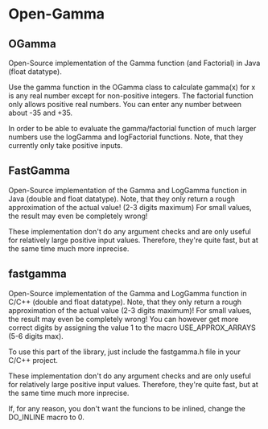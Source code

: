 # Open-Gamma
## OGamma
Open-Source implementation of the Gamma function (and Factorial) in Java (float datatype).

Use the gamma function in the OGamma class to calculate gamma(x) for x is any real number except for non-positive integers. The factorial function only allows positive real numbers. You can enter any number between about -35 and +35.

In order to be able to evaluate the gamma/factorial function of much larger numbers use the logGamma and logFactorial functions. Note, that they currently only take positive inputs.

## FastGamma
Open-Source implementation of the Gamma and LogGamma function in Java (double and float datatype). Note, that they only return a rough approximation of the actual value! (2-3 digits maximum) For small values, the result may even be completely wrong!

These implementation don't do any argument checks and are only useful for relatively large positive input values.
Therefore, they're quite fast, but at the same time much more inprecise.

## fastgamma
Open-Source implementation of the Gamma and LogGamma function in C/C++ (double and float datatype). Note, that they only return a rough approximation of the actual value (2-3 digits maximum)! For small values, the result may even be completely wrong! You can however get more correct digits by assigning the value 1 to the macro
USE_APPROX_ARRAYS (5-6 digits max).

To use this part of the library, just include the fastgamma.h file in your C/C++ project.

These implementation don't do any argument checks and are only useful for relatively large positive input values.
Therefore, they're quite fast, but at the same time much more inprecise.

If, for any reason, you don't want the funcions to be inlined, change the DO_INLINE macro to 0.
